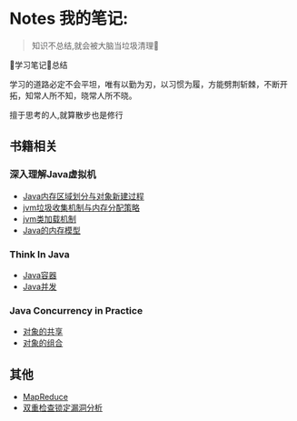# Notes 我的笔记:

> 知识不总结,就会被大脑当垃圾清理:rocket:

:book:学习笔记:pencil:总结

学习的道路必定不会平坦，唯有以勤为刃，以习惯为履，方能劈荆斩棘，不断开拓，知常人所不知，晓常人所不晓。

擅于思考的人,就算散步也是修行

## 书籍相关

### 深入理解Java虚拟机

+ [Java内存区域划分与对象新建过程](./深入理解Java虚拟机/Java内存区域划分.md)
+ [jvm垃圾收集机制与内存分配策略](./深入理解Java虚拟机/jvm垃圾收集与内存回收策略.md)
+ [jvm类加载机制](./深入理解Java虚拟机/jvm类加载机制.md)
+ [Java的内存模型](./深入理解Java虚拟机/Java内存模型.md)


### Think In Java

+ [Java容器](./ThinkInJava/Java容器.md)
+ [Java并发](./ThinkInJava/Java并发.md) 

### Java Concurrency in Practice

+ [对象的共享](./Java_Concurrency_in_Practice/对象的共享.md)
+ [对象的组合](./Java_Concurrency_in_Practice/对象的组合.md) 

## 其他

+ [MapReduce](./Distributed_Systems(MIT)/MapReduce.md)
+ [双重检查锁定漏洞分析](双重检查锁定漏洞分析笔记.md)
